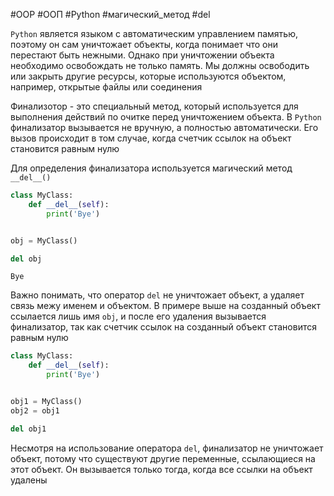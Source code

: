 #OOP #ООП #Python #магический_метод #del


`Python` является языком с автоматическим управлением памятью, поэтому он сам уничтожает объекты, когда понимает что они перестают быть нежными. Однако при уничтожении объекта необходимо освобождать не только память. Мы должны освободить или закрыть другие ресурсы, которые используются объектом, например, открытые файлы или соединения

Финализотор - это специальный метод, который используется для выполнения действий по очитке перед уничтожением объекта. В `Python` финализатор вызывается не вручную, а полностью автоматически. Его вызов происходит в том случае, когда счетчик ссылок на объект становится равным нулю

Для определения финализатора используется магический метод `__del__()`
```python
class MyClass:
    def __del__(self):
        print('Bye')


obj = MyClass()

del obj
```
```
Bye
```
Важно понимать, что оператор `del` не уничтожает объект, а удаляет связь межу именем и объектом. В примере выше на созданный объект ссылается лишь имя `obj`, и после его удаления вызывается финализатор, так как счетчик ссылок на созданный объект становится равным нулю
```python
class MyClass:
    def __del__(self):
        print('Bye')


obj1 = MyClass()
obj2 = obj1

del obj1
```
Несмотря на использование оператора `del`, финализатор не уничтожает объект, потому что существуют другие переменные, ссылающиеся на этот объект. Он вызывается только тогда, когда все ссылки на объект удалены
